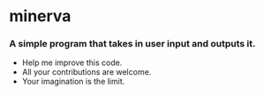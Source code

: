 # minerva
### A simple program that takes in user input and outputs it.
+ Help me improve this code.
+ All your contributions are welcome.
+ Your imagination is the limit.
